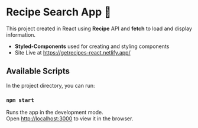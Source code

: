 # Recipe Search App 🥘

This project created in React using **Recipe** API and **fetch** to load and display information.
- **Styled-Components** used for creating and  styling components
- Site Live at https://getrecipes-react.netlify.app/

## Available Scripts

In the project directory, you can run:

### `npm start`

Runs the app in the development mode.\
Open [http://localhost:3000](http://localhost:3000) to view it in the browser.

